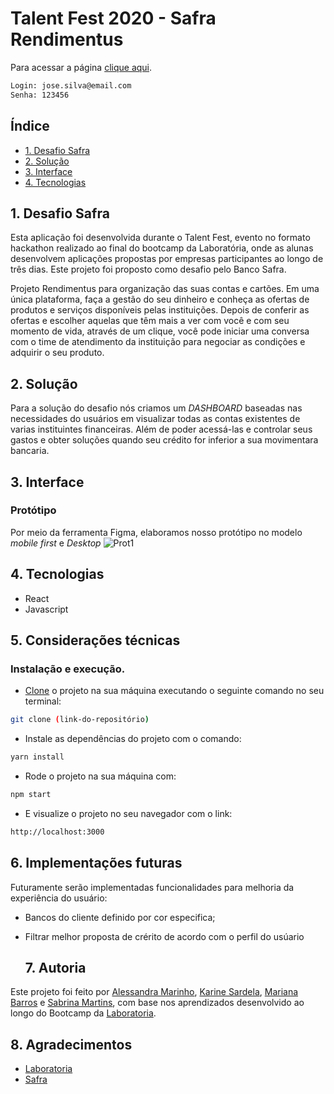 # Talent Fest 2020 - Safra Rendimentus

Para acessar a página [clique aqui](https://tf-rendimentus.web.app).

```sh
Login: jose.silva@email.com
Senha: 123456
```
## Índice

  - [1. Desafio Safra](#1-desafio-safra)
  - [2. Solução](#2-solução)
  - [3. Interface](#3-interface)
  - [4. Tecnologias](#4-tecnologias)

## 1. Desafio Safra

Esta aplicação foi desenvolvida durante o Talent Fest, evento no formato hackathon realizado ao final do bootcamp da Laboratória, onde as alunas desenvolvem aplicações propostas por empresas participantes ao longo de três dias. Este projeto foi proposto como desafio pelo Banco Safra.

Projeto Rendimentus para organização das suas contas e cartões. Em uma única plataforma, faça a gestão do seu dinheiro e conheça as ofertas de produtos e serviços disponíveis pelas instituições. Depois de conferir as ofertas e escolher aquelas que têm mais a ver com você e com seu momento de vida, através de um clique, você pode iniciar uma conversa com o time de atendimento da instituição para negociar as condições e adquirir o seu produto.

## 2. Solução
Para a solução do desafio nós criamos um *DASHBOARD*  baseadas nas necessidades do usuários em visualizar todas as contas  existentes de varias instituintes financeiras. Além de poder acessá-las e controlar seus gastos e obter soluções quando seu crédito for inferior a sua movimentara bancaria.

## 3. Interface

### Protótipo 

Por meio da ferramenta Figma, elaboramos nosso protótipo no modelo *mobile first* e *Desktop*
![Prot1]()


## 4. Tecnologias 
 
 - React
 - Javascript
  
## 5. Considerações técnicas
### Instalação e execução.

- [Clone](https://help.github.com/articles/cloning-a-repository/) o projeto na sua máquina executando o seguinte comando no seu terminal:

```sh
git clone (link-do-repositório)
```

- Instale as dependências do projeto com o comando:

```sh
yarn install
```

- Rode o projeto na sua máquina com:

```sh
npm start
```

- E visualize o projeto no seu navegador com o link:

```sh
http://localhost:3000
```

## 6. Implementações futuras        
          
Futuramente serão implementadas funcionalidades para melhoria da experiência do usuário:

- Bancos do cliente definido por cor especifica;
- Filtrar melhor proposta de crérito de acordo com o perfil do usúario
  
  ## 7. Autoria

Este projeto foi feito por [Alessandra Marinho](https://github.com/alessandramarinho),
[Karine Sardela](https://github.com/kfsardela),
 [Mariana Barros](https://github.com/MarianaMBarros) e
 [Sabrina Martins](https://github.com/sabrina-aparecida), com base nos aprendizados desenvolvido ao longo do Bootcamp da [Laboratoria](https://github.com/Laboratoria).

## 8. Agradecimentos

- [Laboratoria](https://github.com/Laboratoria)
- [Safra](https://www.safra.com.br/)